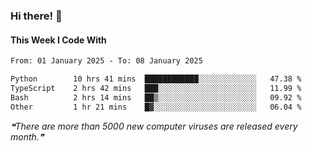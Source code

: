 ### Hi there! 👋

#### This Week I Code With
<!--START_SECTION:waka-->

```txt
From: 01 January 2025 - To: 08 January 2025

Python        10 hrs 41 mins  ████████████░░░░░░░░░░░░░   47.38 %
TypeScript    2 hrs 42 mins   ███░░░░░░░░░░░░░░░░░░░░░░   11.99 %
Bash          2 hrs 14 mins   ██▒░░░░░░░░░░░░░░░░░░░░░░   09.92 %
Other         1 hr 21 mins    █▓░░░░░░░░░░░░░░░░░░░░░░░   06.04 %
```

<!--END_SECTION:waka-->

<!--STARTS_HERE_QUOTE_README-->
<i>❝There are more than 5000 new computer viruses are released every month.❞</i>
<!--ENDS_HERE_QUOTE_README-->

